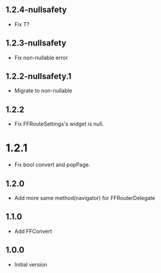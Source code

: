 ## 1.2.4-nullsafety

- Fix T?

## 1.2.3-nullsafety

- Fix non-nullable error

## 1.2.2-nullsafety.1

- Migrate to non-nullable
## 1.2.2

- Fix FFRouteSettings's widget is null.
  
# 1.2.1

- Fix bool convert and popPage.
## 1.2.0

- Add more same method(navigator) for FFRouterDelegate

## 1.1.0

- Add FFConvert
## 1.0.0

- Initial version
